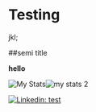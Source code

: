# Testing 
jkl; 

##semi title

<b> hello </b>

![My Stats](https://github-readme-stats-copy.vercel.app/api/top-langs/?username=martineza088&theme=tokyonight&show_icons=true&count_private=true&size_weight=0.5&count_weight=0.5&layout=donut)![my stats 2](https://github-readme-stats.vercel.app/api?username=martineza088&show_icons=true&theme=tokyonight&line_height=28&include_all_commits&count_private=true)



[![Linkedin: test](https://img.shields.io/badge/-AlyannaMartinez-blue?style=flat-square&logo=Linkedin&logoColor=white&link=https://www.linkedin.com/in/alyanna-martinez-8854622b2/)]([https://www.linkedin.com/in/colby-sullivan-448686257](https://www.linkedin.com/in/alyanna-martinez-8854622b2/)https://www.linkedin.com/in/alyanna-martinez-8854622b2/)
